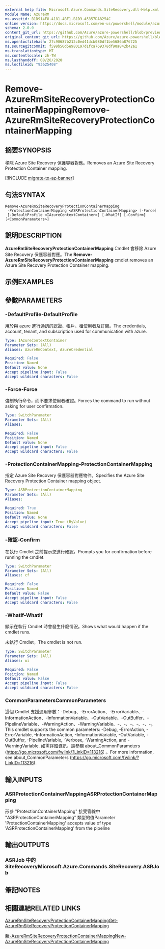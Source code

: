 ```yaml
---
external help file: Microsoft.Azure.Commands.SiteRecovery.dll-Help.xml
Module Name: AzureRM
ms.assetid: B1D914F8-4181-4BF1-B1D3-A5857DA8254C
online version: https://docs.microsoft.com/en-us/powershell/module/azurerm.siterecovery/remove-azurermsiterecoveryprotectioncontainermapping
schema: 2.0.0
content_git_url: https://github.com/Azure/azure-powershell/blob/preview/src/ResourceManager/SiteRecovery/Commands.SiteRecovery/help/Remove-AzureRmSiteRecoveryProtectionContainerMapping.md
original_content_git_url: https://github.com/Azure/azure-powershell/blob/preview/src/ResourceManager/SiteRecovery/Commands.SiteRecovery/help/Remove-AzureRmSiteRecoveryProtectionContainerMapping.md
ms.openlocfilehash: 27c90687b212c0ed41dcb080df1be5686a876725
ms.sourcegitcommit: f599b50d5e980197d1fca769378df90a842b42a1
ms.translationtype: MT
ms.contentlocale: zh-TW
ms.lasthandoff: 08/20/2020
ms.locfileid: "93625408"
---
```

# <span data-ttu-id="21b9b-101">Remove-AzureRmSiteRecoveryProtectionContainerMapping</span><span class="sxs-lookup"><span data-stu-id="21b9b-101">Remove-AzureRmSiteRecoveryProtectionContainerMapping</span></span>

## <span data-ttu-id="21b9b-102">摘要</span><span class="sxs-lookup"><span data-stu-id="21b9b-102">SYNOPSIS</span></span>
<span data-ttu-id="21b9b-103">移除 Azure Site Recovery 保護容器對應。</span><span class="sxs-lookup"><span data-stu-id="21b9b-103">Removes an Azure Site Recovery Protection Container mapping.</span></span>

[!INCLUDE [migrate-to-az-banner](../../includes/migrate-to-az-banner.md)]

## <span data-ttu-id="21b9b-104">句法</span><span class="sxs-lookup"><span data-stu-id="21b9b-104">SYNTAX</span></span>

```
Remove-AzureRmSiteRecoveryProtectionContainerMapping
 -ProtectionContainerMapping <ASRProtectionContainerMapping> [-Force]
 [-DefaultProfile <IAzureContextContainer>] [-WhatIf] [-Confirm] [<CommonParameters>]
```

## <span data-ttu-id="21b9b-105">說明</span><span class="sxs-lookup"><span data-stu-id="21b9b-105">DESCRIPTION</span></span>
<span data-ttu-id="21b9b-106">**AzureRmSiteRecoveryProtectionContainerMapping** Cmdlet 會移除 Azure Site Recovery 保護容器對應。</span><span class="sxs-lookup"><span data-stu-id="21b9b-106">The **Remove-AzureRmSiteRecoveryProtectionContainerMapping** cmdlet removes an Azure Site Recovery Protection Container mapping.</span></span>

## <span data-ttu-id="21b9b-107">示例</span><span class="sxs-lookup"><span data-stu-id="21b9b-107">EXAMPLES</span></span>

## <span data-ttu-id="21b9b-108">參數</span><span class="sxs-lookup"><span data-stu-id="21b9b-108">PARAMETERS</span></span>

### <span data-ttu-id="21b9b-109">-DefaultProfile</span><span class="sxs-lookup"><span data-stu-id="21b9b-109">-DefaultProfile</span></span>
<span data-ttu-id="21b9b-110">用於與 azure 進行通訊的認證、帳戶、租使用者及訂閱。</span><span class="sxs-lookup"><span data-stu-id="21b9b-110">The credentials, account, tenant, and subscription used for communication with azure.</span></span>

```yaml
Type: IAzureContextContainer
Parameter Sets: (All)
Aliases: AzureRmContext, AzureCredential

Required: False
Position: Named
Default value: None
Accept pipeline input: False
Accept wildcard characters: False
```

### <span data-ttu-id="21b9b-111">-Force</span><span class="sxs-lookup"><span data-stu-id="21b9b-111">-Force</span></span>
<span data-ttu-id="21b9b-112">強制執行命令，而不要求使用者確認。</span><span class="sxs-lookup"><span data-stu-id="21b9b-112">Forces the command to run without asking for user confirmation.</span></span>

```yaml
Type: SwitchParameter
Parameter Sets: (All)
Aliases: 

Required: False
Position: Named
Default value: None
Accept pipeline input: False
Accept wildcard characters: False
```

### <span data-ttu-id="21b9b-113">-ProtectionContainerMapping</span><span class="sxs-lookup"><span data-stu-id="21b9b-113">-ProtectionContainerMapping</span></span>
<span data-ttu-id="21b9b-114">指定 Azure Site Recovery 保護容器對應物件。</span><span class="sxs-lookup"><span data-stu-id="21b9b-114">Specifies the Azure Site Recovery Protection Container mapping object.</span></span>

```yaml
Type: ASRProtectionContainerMapping
Parameter Sets: (All)
Aliases: 

Required: True
Position: Named
Default value: None
Accept pipeline input: True (ByValue)
Accept wildcard characters: False
```

### <span data-ttu-id="21b9b-115">-確認</span><span class="sxs-lookup"><span data-stu-id="21b9b-115">-Confirm</span></span>
<span data-ttu-id="21b9b-116">在執行 Cmdlet 之前提示您進行確認。</span><span class="sxs-lookup"><span data-stu-id="21b9b-116">Prompts you for confirmation before running the cmdlet.</span></span>

```yaml
Type: SwitchParameter
Parameter Sets: (All)
Aliases: cf

Required: False
Position: Named
Default value: False
Accept pipeline input: False
Accept wildcard characters: False
```

### <span data-ttu-id="21b9b-117">-WhatIf</span><span class="sxs-lookup"><span data-stu-id="21b9b-117">-WhatIf</span></span>
<span data-ttu-id="21b9b-118">顯示在執行 Cmdlet 時會發生什麼情況。</span><span class="sxs-lookup"><span data-stu-id="21b9b-118">Shows what would happen if the cmdlet runs.</span></span>

<span data-ttu-id="21b9b-119">未執行 Cmdlet。</span><span class="sxs-lookup"><span data-stu-id="21b9b-119">The cmdlet is not run.</span></span>

```yaml
Type: SwitchParameter
Parameter Sets: (All)
Aliases: wi

Required: False
Position: Named
Default value: False
Accept pipeline input: False
Accept wildcard characters: False
```

### <span data-ttu-id="21b9b-120">CommonParameters</span><span class="sxs-lookup"><span data-stu-id="21b9b-120">CommonParameters</span></span>
<span data-ttu-id="21b9b-121">這個 Cmdlet 支援通用參數：-Debug、-ErrorAction、-ErrorVariable、-InformationAction、-InformationVariable、-OutVariable、-OutBuffer、-PipelineVariable、-WarningAction、-WarningVariable、-、-、-、-、-、-。</span><span class="sxs-lookup"><span data-stu-id="21b9b-121">This cmdlet supports the common parameters: -Debug, -ErrorAction, -ErrorVariable, -InformationAction, -InformationVariable, -OutVariable, -OutBuffer, -PipelineVariable, -Verbose, -WarningAction, and -WarningVariable.</span></span> <span data-ttu-id="21b9b-122">如需詳細資訊，請參閱 about_CommonParameters (https://go.microsoft.com/fwlink/?LinkID=113216) 。</span><span class="sxs-lookup"><span data-stu-id="21b9b-122">For more information, see about_CommonParameters (https://go.microsoft.com/fwlink/?LinkID=113216).</span></span>

## <span data-ttu-id="21b9b-123">輸入</span><span class="sxs-lookup"><span data-stu-id="21b9b-123">INPUTS</span></span>

### <span data-ttu-id="21b9b-124">ASRProtectionContainerMapping</span><span class="sxs-lookup"><span data-stu-id="21b9b-124">ASRProtectionContainerMapping</span></span>
<span data-ttu-id="21b9b-125">形參 "ProtectionContainerMapping" 接受管線中 "ASRProtectionContainerMapping" 類型的值</span><span class="sxs-lookup"><span data-stu-id="21b9b-125">Parameter 'ProtectionContainerMapping' accepts value of type 'ASRProtectionContainerMapping' from the pipeline</span></span>

## <span data-ttu-id="21b9b-126">輸出</span><span class="sxs-lookup"><span data-stu-id="21b9b-126">OUTPUTS</span></span>

### <span data-ttu-id="21b9b-127">ASRJob 中的 SiteRecovery</span><span class="sxs-lookup"><span data-stu-id="21b9b-127">Microsoft.Azure.Commands.SiteRecovery.ASRJob</span></span>

## <span data-ttu-id="21b9b-128">筆記</span><span class="sxs-lookup"><span data-stu-id="21b9b-128">NOTES</span></span>

## <span data-ttu-id="21b9b-129">相關連結</span><span class="sxs-lookup"><span data-stu-id="21b9b-129">RELATED LINKS</span></span>

[<span data-ttu-id="21b9b-130">AzureRmSiteRecoveryProtectionContainerMapping</span><span class="sxs-lookup"><span data-stu-id="21b9b-130">Get-AzureRmSiteRecoveryProtectionContainerMapping</span></span>](./Get-AzureRmSiteRecoveryProtectionContainerMapping.md)

[<span data-ttu-id="21b9b-131">新-AzureRmSiteRecoveryProtectionContainerMapping</span><span class="sxs-lookup"><span data-stu-id="21b9b-131">New-AzureRmSiteRecoveryProtectionContainerMapping</span></span>](./New-AzureRmSiteRecoveryProtectionContainerMapping.md)
